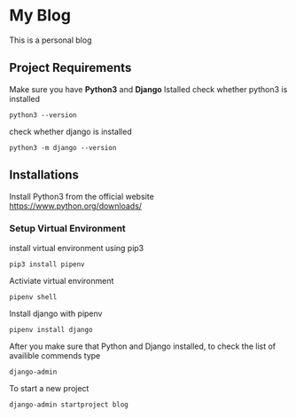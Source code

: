 # My Blog

This is a personal blog

## Project Requirements

Make sure you have **Python3** and **Django** Istalled
check whether python3 is installed

```shell
python3 --version
```

check whether django is installed

```shell
python3 -m django --version

```

## Installations

Install Python3 from the official website https://www.python.org/downloads/

### Setup Virtual Environment

install virtual environment using pip3

```shell
pip3 install pipenv
```

Activiate virtual environment

```shell
pipenv shell
```

Install django with pipenv

```shell
pipenv install django
```

After you make sure that Python and Django installed, to check the list of availible commends type

```shell
django-admin
```

To start a new project

```shell
django-admin startproject blog
```
